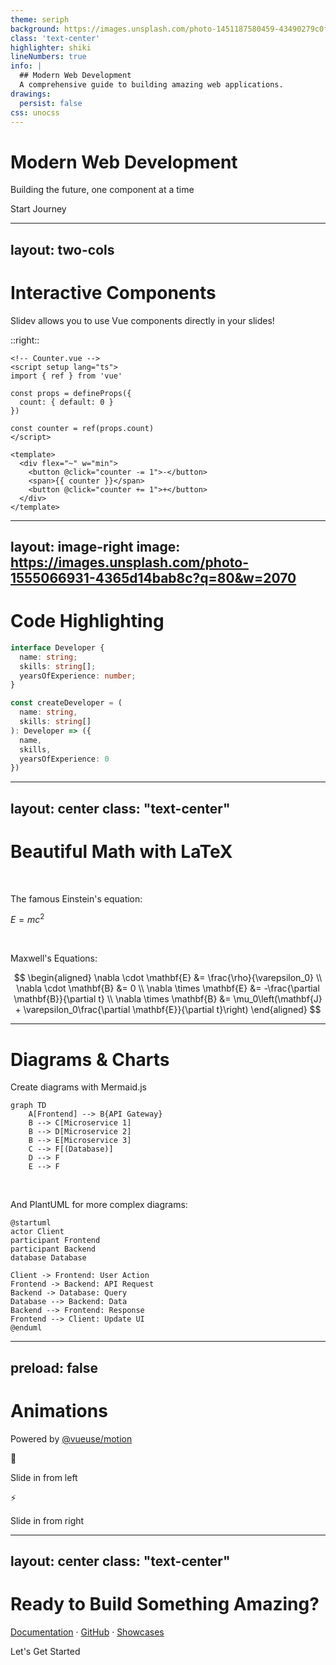```yaml
---
theme: seriph
background: https://images.unsplash.com/photo-1451187580459-43490279c0fa?q=80&w=2072
class: 'text-center'
highlighter: shiki
lineNumbers: true
info: |
  ## Modern Web Development
  A comprehensive guide to building amazing web applications.
drawings:
  persist: false
css: unocss
---
```


# Modern Web Development
Building the future, one component at a time

<div class="pt-12">
  <span @click="$slidev.nav.next" class="px-2 py-1 rounded cursor-pointer" hover="bg-white bg-opacity-10">
    Start Journey <carbon:rocket class="inline ml-1"/>
  </span>
</div>

<div class="abs-br m-6 flex gap-2">
  <a href="https://github.com/yourusername" target="_blank" alt="GitHub" 
    class="text-xl icon-btn opacity-50 !border-none !hover:text-white">
    <carbon-logo-github />
  </a>
</div>

---
layout: two-cols
---

# Interactive Components

Slidev allows you to use Vue components directly in your slides!

<div class="mt-4">
<Counter :count="5" />
</div>

::right::

```vue
<!-- Counter.vue -->
<script setup lang="ts">
import { ref } from 'vue'

const props = defineProps({
  count: { default: 0 }
})

const counter = ref(props.count)
</script>

<template>
  <div flex="~" w="min">
    <button @click="counter -= 1">-</button>
    <span>{{ counter }}</span>
    <button @click="counter += 1">+</button>
  </div>
</template>
```

---
layout: image-right
image: https://images.unsplash.com/photo-1555066931-4365d14bab8c?q=80&w=2070
---

# Code Highlighting

```typescript {all|2-3|4|all}
interface Developer {
  name: string;
  skills: string[];
  yearsOfExperience: number;
}

const createDeveloper = (
  name: string, 
  skills: string[]
): Developer => ({
  name,
  skills,
  yearsOfExperience: 0
})
```

<arrow v-click="3" x1="400" y1="420" x2="230" y2="330" color="#564" width="3" arrowSize="1" />

---
layout: center
class: "text-center"
---

# Beautiful Math with LaTeX

<br>

The famous Einstein's equation:

$E = mc^2$

<br>

Maxwell's Equations:

$$
\begin{aligned}
\nabla \cdot \mathbf{E} &= \frac{\rho}{\varepsilon_0} \\
\nabla \cdot \mathbf{B} &= 0 \\
\nabla \times \mathbf{E} &= -\frac{\partial \mathbf{B}}{\partial t} \\
\nabla \times \mathbf{B} &= \mu_0\left(\mathbf{J} + \varepsilon_0\frac{\partial \mathbf{E}}{\partial t}\right)
\end{aligned}
$$

---

# Diagrams & Charts

Create diagrams with Mermaid.js

```mermaid {scale: 0.7}
graph TD
    A[Frontend] --> B{API Gateway}
    B --> C[Microservice 1]
    B --> D[Microservice 2]
    B --> E[Microservice 3]
    C --> F[(Database)]
    D --> F
    E --> F
```

<br>

And PlantUML for more complex diagrams:

```plantuml {scale: 0.6}
@startuml
actor Client
participant Frontend
participant Backend
database Database

Client -> Frontend: User Action
Frontend -> Backend: API Request
Backend -> Database: Query
Database --> Backend: Data
Backend --> Frontend: Response
Frontend --> Client: Update UI
@enduml
```

---
preload: false
---

# Animations

Powered by [@vueuse/motion](https://motion.vueuse.org/)

<div class="mt-16 grid grid-cols-2 gap-4">
  <div v-motion
    :initial="{ x: -100, y: 0, opacity: 0 }"
    :enter="{ x: 0, y: 0, opacity: 1 }">
    <div class="text-5xl font-bold">🚀</div>
    <p>Slide in from left</p>
  </div>

  <div v-motion
    :initial="{ x: 100, y: 0, opacity: 0 }"
    :enter="{ x: 0, y: 0, opacity: 1, transition: { delay: 500 } }">
    <div class="text-5xl font-bold">⚡️</div>
    <p>Slide in from right</p>
  </div>
</div>

---
layout: center
class: "text-center"
---

# Ready to Build Something Amazing?

[Documentation](https://sli.dev) · [GitHub](https://github.com/slidevjs/slidev) · [Showcases](https://sli.dev/showcases.html)

<div class="pt-8">
  <span @click="$slidev.nav.next" class="px-4 py-1 rounded cursor-pointer bg-primary text-white" hover="bg-primary-dark">
    Let's Get Started <carbon:arrow-right class="inline"/>
  </span>
</div>